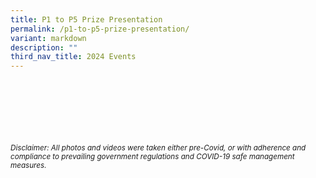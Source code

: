 ```yaml
---
title: P1 to P5 Prize Presentation
permalink: /p1-to-p5-prize-presentation/
variant: markdown
description: ""
third_nav_title: 2024 Events
---
```





<br><br><br><br><br><br>
<sup>_Disclaimer: All photos and videos were taken either pre-Covid, or with adherence and compliance to prevailing government regulations and COVID-19 safe management measures._</sup>